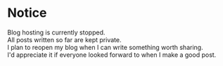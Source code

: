 # Notice

Blog hosting is currently stopped.  
All posts written so far are kept private.  
I plan to reopen my blog when I can write something worth sharing.  
I'd appreciate it if everyone looked forward to when I make a good post.  
